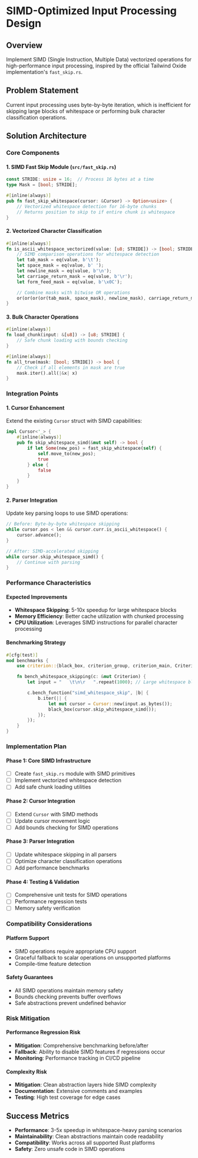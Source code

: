 # SIMD-Optimized Input Processing Design

## Overview

Implement SIMD (Single Instruction, Multiple Data) vectorized operations for high-performance input processing, inspired by the official Tailwind Oxide implementation's `fast_skip.rs`.

## Problem Statement

Current input processing uses byte-by-byte iteration, which is inefficient for skipping large blocks of whitespace or performing bulk character classification operations.

## Solution Architecture

### Core Components

#### 1. SIMD Fast Skip Module (`src/fast_skip.rs`)

```rust
const STRIDE: usize = 16;  // Process 16 bytes at a time
type Mask = [bool; STRIDE];

#[inline(always)]
pub fn fast_skip_whitespace(cursor: &Cursor) -> Option<usize> {
    // Vectorized whitespace detection for 16-byte chunks
    // Returns position to skip to if entire chunk is whitespace
}
```

#### 2. Vectorized Character Classification

```rust
#[inline(always)]
fn is_ascii_whitespace_vectorized(value: [u8; STRIDE]) -> [bool; STRIDE] {
    // SIMD comparison operations for whitespace detection
    let tab_mask = eq(value, b'\t');
    let space_mask = eq(value, b' ');
    let newline_mask = eq(value, b'\n');
    let carriage_return_mask = eq(value, b'\r');
    let form_feed_mask = eq(value, b'\x0C');

    // Combine masks with bitwise OR operations
    or(or(or(or(tab_mask, space_mask), newline_mask), carriage_return_mask), form_feed_mask)
}
```

#### 3. Bulk Character Operations

```rust
#[inline(always)]
fn load_chunk(input: &[u8]) -> [u8; STRIDE] {
    // Safe chunk loading with bounds checking
}

#[inline(always)]
fn all_true(mask: [bool; STRIDE]) -> bool {
    // Check if all elements in mask are true
    mask.iter().all(|&x| x)
}
```

### Integration Points

#### 1. Cursor Enhancement

Extend the existing `Cursor` struct with SIMD capabilities:

```rust
impl Cursor<'_> {
    #[inline(always)]
    pub fn skip_whitespace_simd(&mut self) -> bool {
        if let Some(new_pos) = fast_skip_whitespace(self) {
            self.move_to(new_pos);
            true
        } else {
            false
        }
    }
}
```

#### 2. Parser Integration

Update key parsing loops to use SIMD operations:

```rust
// Before: Byte-by-byte whitespace skipping
while cursor.pos < len && cursor.curr.is_ascii_whitespace() {
    cursor.advance();
}

// After: SIMD-accelerated skipping
while cursor.skip_whitespace_simd() {
    // Continue with parsing
}
```

### Performance Characteristics

#### Expected Improvements

- **Whitespace Skipping**: 5-10x speedup for large whitespace blocks
- **Memory Efficiency**: Better cache utilization with chunked processing
- **CPU Utilization**: Leverages SIMD instructions for parallel character processing

#### Benchmarking Strategy

```rust
#[cfg(test)]
mod benchmarks {
    use criterion::{black_box, criterion_group, criterion_main, Criterion};

    fn bench_whitespace_skipping(c: &mut Criterion) {
        let input = "   \t\n\r   ".repeat(1000); // Large whitespace block

        c.bench_function("simd_whitespace_skip", |b| {
            b.iter(|| {
                let mut cursor = Cursor::new(input.as_bytes());
                black_box(cursor.skip_whitespace_simd());
            });
        });
    }
}
```

### Implementation Plan

#### Phase 1: Core SIMD Infrastructure
- [ ] Create `fast_skip.rs` module with SIMD primitives
- [ ] Implement vectorized whitespace detection
- [ ] Add safe chunk loading utilities

#### Phase 2: Cursor Integration
- [ ] Extend `Cursor` with SIMD methods
- [ ] Update cursor movement logic
- [ ] Add bounds checking for SIMD operations

#### Phase 3: Parser Integration
- [ ] Update whitespace skipping in all parsers
- [ ] Optimize character classification operations
- [ ] Add performance benchmarks

#### Phase 4: Testing & Validation
- [ ] Comprehensive unit tests for SIMD operations
- [ ] Performance regression tests
- [ ] Memory safety verification

### Compatibility Considerations

#### Platform Support
- SIMD operations require appropriate CPU support
- Graceful fallback to scalar operations on unsupported platforms
- Compile-time feature detection

#### Safety Guarantees
- All SIMD operations maintain memory safety
- Bounds checking prevents buffer overflows
- Safe abstractions prevent undefined behavior

### Risk Mitigation

#### Performance Regression Risk
- **Mitigation**: Comprehensive benchmarking before/after
- **Fallback**: Ability to disable SIMD features if regressions occur
- **Monitoring**: Performance tracking in CI/CD pipeline

#### Complexity Risk
- **Mitigation**: Clean abstraction layers hide SIMD complexity
- **Documentation**: Extensive comments and examples
- **Testing**: High test coverage for edge cases

## Success Metrics

- **Performance**: 3-5x speedup in whitespace-heavy parsing scenarios
- **Maintainability**: Clean abstractions maintain code readability
- **Compatibility**: Works across all supported Rust platforms
- **Safety**: Zero unsafe code in SIMD operations

